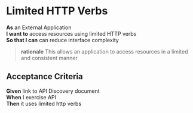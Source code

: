 <a name="UniformInterface_Verbs"></a>

Limited HTTP Verbs
==================

**As**	an External Application  
**I want to**	access resources using limited HTTP verbs  
**So that I can** can reduce interface complexity  
		
> **rationale** This allows an application to access resources in a limited and consistent manner

Acceptance Criteria
-------------------

**Given**	link to API Discovery document  
**When**	I exercise API  
**Then**  	it uses limited http verbs  